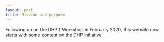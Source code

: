 ```yaml
---
layout: post
title: Mission and purpose
---
```


Following up on the DHP 1 Workshop in February 2020, this website now starts with some content on the DHP initiative. 


